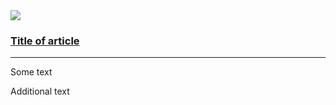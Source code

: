 <div class="au-card au-card--shadow au-card--clickable">
    <img class="au-card__image" src="../../../../assets/img/placeholder/600X260.png" />
    <div class="au-card__inner">
        <div class="au-body">
                <h3><a class="au-card__link js-focus-me" href="#">Title of article</a></h3>
        </div>
        <hr class="au-card__divider">
        <p class="js-focus-me">Some text</p>
        <p>Additional text</p>
    </div>
</div>
